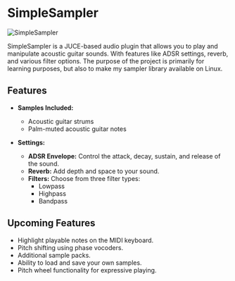  # SimpleSampler

![SimpleSampler](https://github.com/user-attachments/assets/5a605321-4151-4fef-bf8b-528045eed4de)


SimpleSampler is a JUCE-based audio plugin that allows you to play and manipulate acoustic guitar sounds. With features like ADSR settings, reverb, and various filter options. The purpose of the project is primarily for learning purposes, but also to make my sampler library available on Linux.

## Features

- **Samples Included:**
  - Acoustic guitar strums
  - Palm-muted acoustic guitar notes

- **Settings:**
  - **ADSR Envelope:** Control the attack, decay, sustain, and release of the sound.
  - **Reverb:** Add depth and space to your sound.
  - **Filters:** Choose from three filter types:
    - Lowpass
    - Highpass
    - Bandpass

## Upcoming Features

- Highlight playable notes on the MIDI keyboard.
- Pitch shifting using phase vocoders.
- Additional sample packs.
- Ability to load and save your own samples.
- Pitch wheel functionality for expressive playing.
